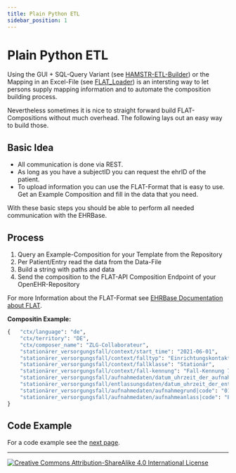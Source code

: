 ```yaml
---
title: Plain Python ETL
sidebar_position: 1
---
```


# Plain Python ETL

Using the GUI + SQL-Query Variant (see [HAMSTR-ETL-Builder](../hamstr_loader.md)) or the Mapping in an Excel-File (see [FLAT_Loader](../flat_loader/flat_loader.md)) is an intersting way to let persons supply mapping information and to automate the composition building process.

Nevertheless sometimes it is nice to straight forward build FLAT-Compositions without much overhead. The following lays out an easy way to build those.  

## Basic Idea
- All communication is done via REST.  
- As long as you have a subjectID you can request the ehrID of the patient.  
- To upload information you can use the FLAT-Format that is easy to use. Get an Example Composition and fill in the data that you need.

With these basic steps you should be able to perform all needed communication with the EHRBase.

## Process

1. Query an Example-Composition for your Template from the Repository
2. Per Patient/Entry read the data from the Data-File
3. Build a string with paths and data
4. Send the composition to the FLAT-API Composition Endpoint of your OpenEHR-Repository

For more Information about the FLAT-Format see [EHRBase Documentation about FLAT](https://ehrbase.readthedocs.io/en/latest/02_getting_started/05_load_data/index.html#flat-format).

**Compositin Example:**  
```python
{   "ctx/language": "de",
    "ctx/territory": "DE",
    "ctx/composer_name": "ZLG-Collaborateur",
    "stationärer_versorgungsfall/context/start_time": "2021-06-01",
    "stationärer_versorgungsfall/context/falltyp": "Einrichtungskontakt",
    "stationärer_versorgungsfall/context/fallklasse": "Stationär",
    "stationärer_versorgungsfall/context/fall-kennung": "Fall-Kennung 76",
    "stationärer_versorgungsfall/aufnahmedaten/datum_uhrzeit_der_aufnahme": "2021-06-03T11:30:16.658Z",
    "stationärer_versorgungsfall/entlassungsdaten/datum_uhrzeit_der_entlassung": "2021-06-03T11:30:16.658Z",
    "stationärer_versorgungsfall/aufnahmedaten/aufnahmegrund|code": "01",
    "stationärer_versorgungsfall/aufnahmedaten/aufnahmeanlass|code": "E"
}
```
## Code Example

For a code example see the [next page](./example.md).

---
[![Creative Commons Attribution-ShareAlike 4.0 International License](https://i.creativecommons.org/l/by-sa/4.0/88x31.png "Creative Commons Attribution-ShareAlike 4.0 International License")](http://creativecommons.org/licenses/by-sa/4.0/)